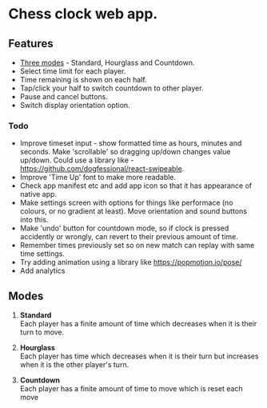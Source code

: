 # Chess clock web app.

## Features
- [Three modes](#modes) - Standard, Hourglass and Countdown.
- Select time limit for each player.
- Time remaining is shown on each half.
- Tap/click your half to switch countdown to other player.
- Pause and cancel buttons.
- Switch display orientation option.



### Todo
- Improve timeset input - show formatted time as hours, minutes and seconds. Make 'scrollable' so dragging up/down changes value up/down. Could use a library like - https://github.com/dogfessional/react-swipeable.
- Improve 'Time Up' font to make more readable.
- Check app manifest etc and add app icon so that it has appearance of native app. 
- Make settings screen with options for things like performace (no colours, or no gradient at least). Move orientation and sound buttons into this.
- Make 'undo' button for countdown mode, so if clock is pressed accidently or wrongly, can revert to their previous amount of time.
- Remember times previously set so on new match can replay with same time settings.
- Try adding animation using a library like https://popmotion.io/pose/
- Add analytics




## Modes
1. __Standard__  
  Each player has a finite amount of time which decreases when it is their turn to move.

2. __Hourglass__  
  Each player has time which decreases when it is their turn but increases when it is the other player's turn.

3. __Countdown__  
  Each player has a finite amount of time to move which is reset each move